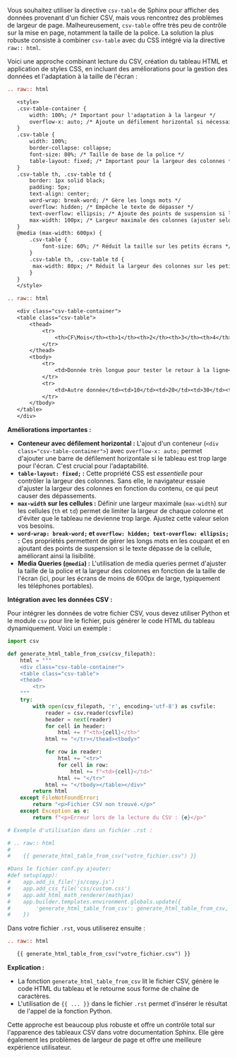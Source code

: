 Vous souhaitez utiliser la directive `csv-table` de Sphinx pour afficher des données provenant d'un fichier CSV, mais vous rencontrez des problèmes de largeur de page. Malheureusement, `csv-table` offre très peu de contrôle sur la mise en page, notamment la taille de la police. La solution la plus robuste consiste à combiner `csv-table` avec du CSS intégré via la directive `raw:: html`.

Voici une approche combinant lecture du CSV, création du tableau HTML et application de styles CSS, en incluant des améliorations pour la gestion des données et l'adaptation à la taille de l'écran :

```rst
.. raw:: html

   <style>
   .csv-table-container {
       width: 100%; /* Important pour l'adaptation à la largeur */
       overflow-x: auto; /* Ajoute un défilement horizontal si nécessaire */
   }
   .csv-table {
       width: 100%;
       border-collapse: collapse;
       font-size: 80%; /* Taille de base de la police */
       table-layout: fixed; /* Important pour la largeur des colonnes */
   }
   .csv-table th, .csv-table td {
       border: 1px solid black;
       padding: 5px;
       text-align: center;
       word-wrap: break-word; /* Gère les longs mots */
       overflow: hidden; /* Empêche le texte de dépasser */
       text-overflow: ellipsis; /* Ajoute des points de suspension si le texte est tronqué */
       max-width: 100px; /* Largeur maximale des colonnes (ajuster selon le besoin) */
   }
   @media (max-width: 600px) {
       .csv-table {
           font-size: 60%; /* Réduit la taille sur les petits écrans */
       }
       .csv-table th, .csv-table td {
        max-width: 80px; /* Réduit la largeur des colonnes sur les petits écrans */
       }
   }
   </style>

.. raw:: html

   <div class="csv-table-container">
   <table class="csv-table">
       <thead>
           <tr>
               <th>CF\Mois</th><th>1</th><th>2</th><th>3</th><th>4</th><th>5</th><th>6</th><th>7</th><th>8</th><th>9</th><th>10</th><th>11</th><th>12</th><th>Total</th>
           </tr>
       </thead>
       <tbody>
           <tr>
               <td>Donnée très longue pour tester le retour à la ligne</td><td>...</td><td>...</td><td>...</td><td>...</td><td>...</td><td>...</td><td>...</td><td>...</td><td>...</td><td>...</td><td>...</td><td>...</td><td>...</td>
           </tr>
           <tr>
               <td>Autre donnée</td><td>10</td><td>20</td><td>30</td><td>40</td><td>50</td><td>60</td><td>70</td><td>80</td><td>90</td><td>100</td><td>110</td><td>120</td><td>780</td>
           </tr>
       </tbody>
   </table>
   </div>

```

**Améliorations importantes :**

*   **Conteneur avec défilement horizontal :** L'ajout d'un conteneur (`<div class="csv-table-container">`) avec `overflow-x: auto;` permet d'ajouter une barre de défilement horizontale si le tableau est trop large pour l'écran. C'est crucial pour l'adaptabilité.
*   **`table-layout: fixed;` :** Cette propriété CSS est *essentielle* pour contrôler la largeur des colonnes. Sans elle, le navigateur essaie d'ajuster la largeur des colonnes en fonction du contenu, ce qui peut causer des dépassements.
*   **`max-width` sur les cellules :** Définir une largeur maximale (`max-width`) sur les cellules (`th` et `td`) permet de limiter la largeur de chaque colonne et d'éviter que le tableau ne devienne trop large. Ajustez cette valeur selon vos besoins.
*   **`word-wrap: break-word;` et `overflow: hidden; text-overflow: ellipsis;` :** Ces propriétés permettent de gérer les longs mots en les coupant et en ajoutant des points de suspension si le texte dépasse de la cellule, améliorant ainsi la lisibilité.
*   **Media Queries (`@media`) :** L'utilisation de media queries permet d'ajuster la taille de la police et la largeur des colonnes en fonction de la taille de l'écran (ici, pour les écrans de moins de 600px de large, typiquement les téléphones portables).

**Intégration avec les données CSV :**

Pour intégrer les données de votre fichier CSV, vous devez utiliser Python et le module `csv` pour lire le fichier, puis générer le code HTML du tableau dynamiquement. Voici un exemple :

```python
import csv

def generate_html_table_from_csv(csv_filepath):
    html = """
    <div class="csv-table-container">
    <table class="csv-table">
    <thead>
        <tr>
    """
    try:
        with open(csv_filepath, 'r', encoding='utf-8') as csvfile:
            reader = csv.reader(csvfile)
            header = next(reader)
            for cell in header:
                html += f"<th>{cell}</th>"
            html += "</tr></thead><tbody>"

            for row in reader:
                html += "<tr>"
                for cell in row:
                    html += f"<td>{cell}</td>"
                html += "</tr>"
            html += "</tbody></table></div>"
        return html
    except FileNotFoundError:
        return "<p>Fichier CSV non trouvé.</p>"
    except Exception as e:
        return f"<p>Erreur lors de la lecture du CSV : {e}</p>"

# Exemple d'utilisation dans un fichier .rst :

# .. raw:: html
#
#    {{ generate_html_table_from_csv("votre_fichier.csv") }}

#Dans le fichier conf.py ajouter:
#def setup(app):
#    app.add_js_file('js/copy.js')
#    app.add_css_file('css/custom.css')
#    app.add_html_math_renderer(mathjax)
#    app.builder.templates.environment.globals.update({
#        'generate_html_table_from_csv': generate_html_table_from_csv,
#    })
```

Dans votre fichier `.rst`, vous utiliserez ensuite :

```rst
.. raw:: html

   {{ generate_html_table_from_csv("votre_fichier.csv") }}
```

**Explication :**

*   La fonction `generate_html_table_from_csv` lit le fichier CSV, génère le code HTML du tableau et le retourne sous forme de chaîne de caractères.
*   L'utilisation de `{{ ... }}` dans le fichier `.rst` permet d'insérer le résultat de l'appel de la fonction Python.

Cette approche est beaucoup plus robuste et offre un contrôle total sur l'apparence des tableaux CSV dans votre documentation Sphinx. Elle gère également les problèmes de largeur de page et offre une meilleure expérience utilisateur.

